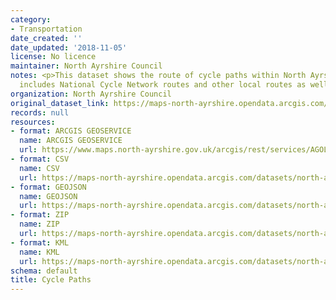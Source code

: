 ```yaml
---
category:
- Transportation
date_created: ''
date_updated: '2018-11-05'
license: No licence
maintainer: North Ayrshire Council
notes: <p>This dataset shows the route of cycle paths within North Ayrshire. This
  includes National Cycle Network routes and other local routes as well.</p>
organization: North Ayrshire Council
original_dataset_link: https://maps-north-ayrshire.opendata.arcgis.com/maps/north-ayrshire::cycle-paths
records: null
resources:
- format: ARCGIS GEOSERVICE
  name: ARCGIS GEOSERVICE
  url: https://www.maps.north-ayrshire.gov.uk/arcgis/rest/services/AGOL/Open_Data_Portal4/MapServer/13
- format: CSV
  name: CSV
  url: https://maps-north-ayrshire.opendata.arcgis.com/datasets/north-ayrshire::cycle-paths.csv?outSR=%7B%22latestWkid%22%3A27700%2C%22wkid%22%3A27700%7D
- format: GEOJSON
  name: GEOJSON
  url: https://maps-north-ayrshire.opendata.arcgis.com/datasets/north-ayrshire::cycle-paths.geojson?outSR=%7B%22latestWkid%22%3A27700%2C%22wkid%22%3A27700%7D
- format: ZIP
  name: ZIP
  url: https://maps-north-ayrshire.opendata.arcgis.com/datasets/north-ayrshire::cycle-paths.zip?outSR=%7B%22latestWkid%22%3A27700%2C%22wkid%22%3A27700%7D
- format: KML
  name: KML
  url: https://maps-north-ayrshire.opendata.arcgis.com/datasets/north-ayrshire::cycle-paths.kml?outSR=%7B%22latestWkid%22%3A27700%2C%22wkid%22%3A27700%7D
schema: default
title: Cycle Paths
---
```

